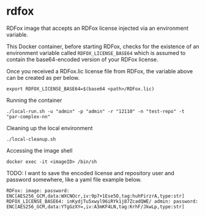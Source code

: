 # rdfox

RDFox image that accepts an RDFox license injected via an environment
variable.

This Docker container, before starting RDFox, checks for the existence
of an environment variable called `RDFOX_LICENSE_BASE64` which is
assumed to contain the base64-encoded version of your RDFox license.


Once you received a RDFox.lic license file from RDFox, the variable above can be created as per below.

`export RDFOX_LICENSE_BASE64=$(base64 <path>/RDFox.lic)`


Running the container

`./local-run.sh -u "admin" -p "admin" -r "12110" -n "test-repo" -t "par-complex-nn"`


Cleaning up the local environment

`./local-cleanup.sh`


Accessing the image shell

`docker exec -it <imageID> /bin/sh`


TODO:
I want to save the encoded license and repository user and password somewhere, like a yaml file example below. 

`RDFox:
    image:
        password: ENC[AES256_GCM,data:WXCNOcr,iv:9p7+1Ese5O,tag:huhPirzrA,type:str]
        RDFOX_LICENSE_BASE64: inKydjTu5xwyl96iRYk1j87ZcadQWE/
    admin:
        password: ENC[AES256_GCM,data:YTgGzXY=,iv:A3mKF4LN,tag:KrhF/JkwLp,type:str]`